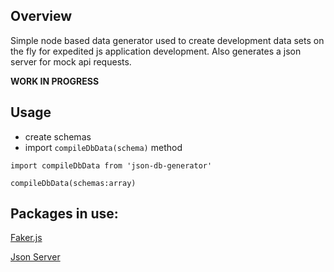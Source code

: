 ## Overview
Simple node based data generator used to create development data sets on the fly for expedited js application development.  Also generates a json server for mock api requests.

**WORK IN PROGRESS**

## Usage
- create schemas
- import `compileDbData(schema)` method

```
import compileDbData from 'json-db-generator'

compileDbData(schemas:array)
```

## Packages in use:
[Faker.js](https://github.com/Marak/faker.js)

[Json Server](https://github.com/typicode/json-server)